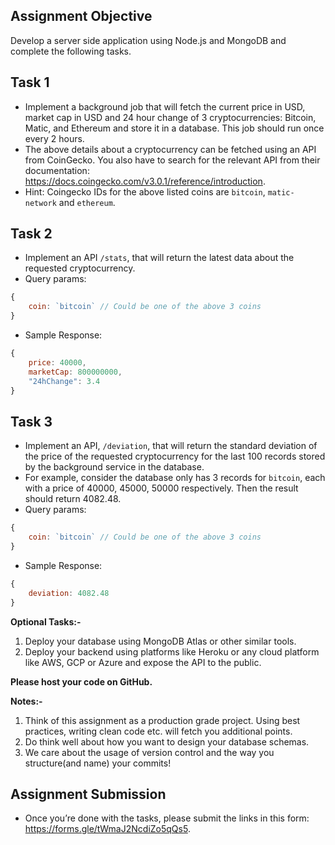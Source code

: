 ## Assignment Objective

Develop a server side application using Node.js and MongoDB and complete the following tasks.

## Task 1

- Implement a background job that will fetch the current price in USD, market cap in USD and 24 hour change of 3 cryptocurrencies: Bitcoin, Matic, and Ethereum and store it in a database. This job should run once every 2 hours.
- The above details about a cryptocurrency can be fetched using an API from CoinGecko. You also have to search for the relevant API from their documentation: https://docs.coingecko.com/v3.0.1/reference/introduction.
- Hint: Coingecko IDs for the above listed coins are `bitcoin`, `matic-network` and `ethereum`.

## Task 2

- Implement an API `/stats`, that will return the latest data about the requested cryptocurrency.
- Query params:

```jsx
{
	coin: `bitcoin` // Could be one of the above 3 coins
}
```

- Sample Response:

```jsx
{
	price: 40000,
	marketCap: 800000000,
	"24hChange": 3.4
}
```

## Task 3

- Implement an API, `/deviation`, that will return the standard deviation of the price of the requested cryptocurrency for the last 100 records stored by the background service in the database.
- For example, consider the database only has 3 records for `bitcoin`, each with a price of 40000, 45000, 50000 respectively. Then the result should return 4082.48.
- Query params:

```jsx
{
	coin: `bitcoin` // Could be one of the above 3 coins
}
```

- Sample Response:

```jsx
{
	deviation: 4082.48
}
```

**Optional Tasks:-**

1. Deploy your database using MongoDB Atlas or other similar tools.
2. Deploy your backend using platforms like Heroku or any cloud platform like AWS, GCP or Azure and expose the API to the public.

**Please host your code on GitHub.**

**Notes:-**

1. Think of this assignment as a production grade project. Using best practices, writing clean code etc. will fetch you additional points.
2. Do think well about how you want to design your database schemas.
3. We care about the usage of version control and the way you structure(and name) your commits!

## Assignment Submission

- Once you’re done with the tasks, please submit the links in this form: https://forms.gle/tWmaJ2NcdiZo5qQs5.